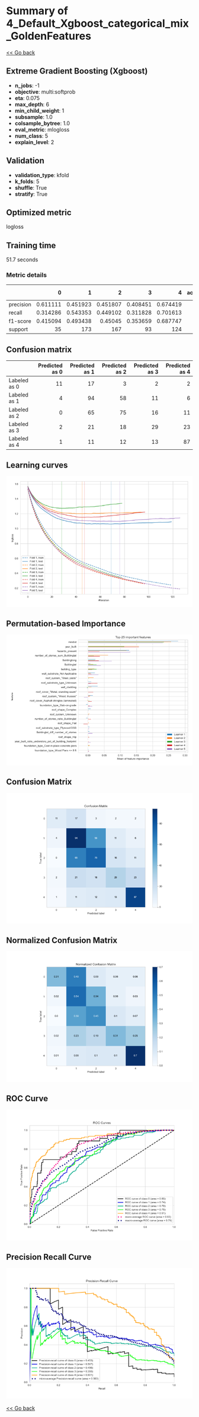 # Summary of 4_Default_Xgboost_categorical_mix_GoldenFeatures

[<< Go back](../README.md)


## Extreme Gradient Boosting (Xgboost)
- **n_jobs**: -1
- **objective**: multi:softprob
- **eta**: 0.075
- **max_depth**: 6
- **min_child_weight**: 1
- **subsample**: 1.0
- **colsample_bytree**: 1.0
- **eval_metric**: mlogloss
- **num_class**: 5
- **explain_level**: 2

## Validation
 - **validation_type**: kfold
 - **k_folds**: 5
 - **shuffle**: True
 - **stratify**: True

## Optimized metric
logloss

## Training time

51.7 seconds

### Metric details
|           |         0 |          1 |          2 |         3 |          4 |   accuracy |   macro avg |   weighted avg |   logloss |
|:----------|----------:|-----------:|-----------:|----------:|-----------:|-----------:|------------:|---------------:|----------:|
| precision |  0.611111 |   0.451923 |   0.451807 |  0.408451 |   0.674419 |        0.5 |    0.519542 |       0.501076 |    1.1572 |
| recall    |  0.314286 |   0.543353 |   0.449102 |  0.311828 |   0.701613 |        0.5 |    0.464036 |       0.5      |    1.1572 |
| f1-score  |  0.415094 |   0.493438 |   0.45045  |  0.353659 |   0.687747 |        0.5 |    0.480078 |       0.495421 |    1.1572 |
| support   | 35        | 173        | 167        | 93        | 124        |        0.5 |  592        |     592        |    1.1572 |


## Confusion matrix
|              |   Predicted as 0 |   Predicted as 1 |   Predicted as 2 |   Predicted as 3 |   Predicted as 4 |
|:-------------|-----------------:|-----------------:|-----------------:|-----------------:|-----------------:|
| Labeled as 0 |               11 |               17 |                3 |                2 |                2 |
| Labeled as 1 |                4 |               94 |               58 |               11 |                6 |
| Labeled as 2 |                0 |               65 |               75 |               16 |               11 |
| Labeled as 3 |                2 |               21 |               18 |               29 |               23 |
| Labeled as 4 |                1 |               11 |               12 |               13 |               87 |

## Learning curves
![Learning curves](learning_curves.png)

## Permutation-based Importance
![Permutation-based Importance](permutation_importance.png)
## Confusion Matrix

![Confusion Matrix](confusion_matrix.png)


## Normalized Confusion Matrix

![Normalized Confusion Matrix](confusion_matrix_normalized.png)


## ROC Curve

![ROC Curve](roc_curve.png)


## Precision Recall Curve

![Precision Recall Curve](precision_recall_curve.png)



[<< Go back](../README.md)
